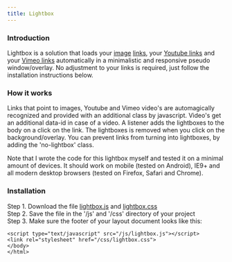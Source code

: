 ```yaml
---
title: Lightbox
---
```


### Introduction

Lightbox is a solution that loads your [image](/uploads/grumpycat2.jpg) [links](/uploads/grumpycat.jpg), your [Youtube links](https://www.youtube.com/watch?v=dQw4w9WgXcQ&showinfo=0&rel=0) and your [Vimeo links](https://vimeo.com/132888648) automatically in a minimalistic and responsive pseudo window/overlay. No adjustment to your links is required, just follow the installation instructions below.

### How it works

Links that point to images, Youtube and Vimeo video's are automagically recognized and provided with an additional class by javascript. Video's get an additional data-id in case of a video. A listener adds the lightboxes to the body on a click on the link. The lightboxes is removed when you click on the background/overlay. You can prevent links from turning into lightboxes, by adding the 'no-lightbox' class.

Note that I wrote the code for this lightbox myself and tested it on a minimal amount of devices. It should work on mobile (tested on Android), IE9+ and all modern desktop browsers (tested on Firefox, Safari and Chrome).

### Installation

Step 1. Download the file [lightbox.js](https://raw.githubusercontent.com/jhvanderschee/jekyllcodex/gh-pages/js/lightbox.js) and [lightbox.css](https://raw.githubusercontent.com/jhvanderschee/jekyllcodex/gh-pages/css/lightbox.css)
<br />Step 2. Save the file in the '/js' and '/css' directory of your project
<br />Step 3. Make sure the footer of your layout document looks like this:

```
<script type="text/javascript" src="/js/lightbox.js"></script>
<link rel="stylesheet" href="/css/lightbox.css">
</body>
</html>
```
